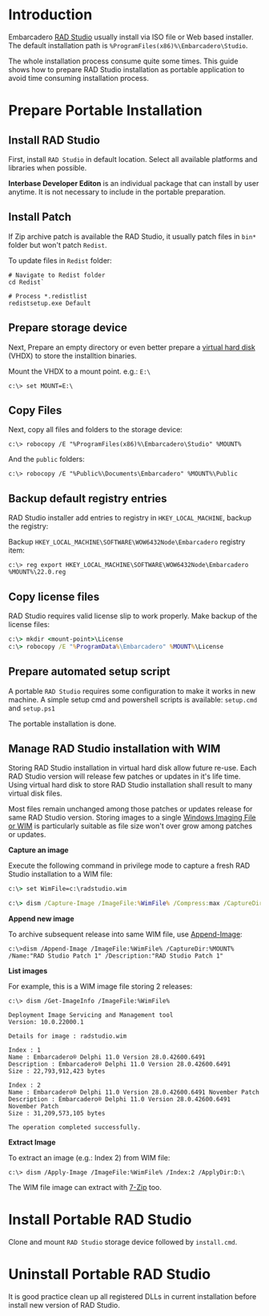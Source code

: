 # Introduction

Embarcadero [RAD Studio](https://www.embarcadero.com/products/rad-studio/) usually install via ISO file or Web based installer.  The default installation path is `%ProgramFiles(x86)%\Embarcadero\Studio`.

The whole installation process consume quite some times.  This guide shows how to prepare RAD Studio installation as portable application to avoid time consuming installation process.

# Prepare Portable Installation

## Install RAD Studio

First, install `RAD Studio` in default location.  Select all available platforms and libraries when possible.

**Interbase Developer Editon** is an individual package that can install by user anytime.  It is not necessary to include in the portable preparation.

## Install Patch

If Zip archive patch is available the RAD Studio, it usually patch files in `bin*` folder but won't patch `Redist`.

To update files in `Redist` folder:

```
# Navigate to Redist folder
cd Redist`

# Process *.redistlist
redistsetup.exe Default
```

## Prepare storage device

Next, Prepare an empty directory or even better prepare a [virtual hard disk](https://docs.microsoft.com/en-us/windows-server/storage/disk-management/manage-virtual-hard-disks) (VHDX) to store the installtion binaries.

Mount the VHDX to a mount point. e.g.: `E:\`

    c:\> set MOUNT=E:\

## Copy Files

Next, copy all files and folders to the storage device:

    c:\> robocopy /E "%ProgramFiles(x86)%\Embarcadero\Studio" %MOUNT%

And the `public` folders:

    c:\> robocopy /E "%Public%\Documents\Embarcadero" %MOUNT%\Public

## Backup default registry entries

RAD Studio installer add entries to registry in `HKEY_LOCAL_MACHINE`, backup the registry:

Backup `HKEY_LOCAL_MACHINE\SOFTWARE\WOW6432Node\Embarcadero` registry item:

    c:\> reg export HKEY_LOCAL_MACHINE\SOFTWARE\WOW6432Node\Embarcadero %MOUNT%\22.0.reg

## Copy license files

RAD Studio requires valid license slip to work properly.  Make backup of the license files:

```cmd
c:\> mkdir <mount-point>\License
c:\> robocopy /E "%ProgramData%\Embarcadero" %MOUNT%\License
```

## Prepare automated setup script

A portable `RAD Studio` requires some configuration to make it works in new machine.  A simple setup cmd and powershell scripts is available: `setup.cmd` and `setup.ps1`

The portable installation is done.

## Manage RAD Studio installation with WIM

Storing RAD Studio installation in virtual hard disk allow future re-use.  Each RAD Studio version will release few patches or updates in it's life time.  Using virtual hard disk to store RAD Studio installation shall result to many virtual disk files.

Most files remain unchanged among those patches or updates release for same RAD Studio version.  Storing images to a single [Windows Imaging File or WIM](https://docs.microsoft.com/en-us/windows-hardware/manufacture/desktop/capture-and-apply-an-image) is particularly suitable as file size won't over grow among patches or updates.

**Capture an image**

Execute the following command in privilege mode to capture a fresh RAD Studio installation to a WIM file:

```cmd
c:\> set WimFile=c:\radstudio.wim

c:\> dism /Capture-Image /ImageFile:%WimFile% /Compress:max /CaptureDir:%MOUNT% /Name:"RAD Studio" /Description:"RAD Studio"
```

**Append new image**

To archive subsequent release into same WIM file, use [Append-Image](https://docs.microsoft.com/en-us/windows-hardware/manufacture/desktop/append-a-volume-image-to-an-existing-image-using-dism--s14?view=windows-11):

    c:\>dism /Append-Image /ImageFile:%WimFile% /CaptureDir:%MOUNT% /Name:"RAD Studio Patch 1" /Description:"RAD Studio Patch 1"

**List images**

For example, this is a WIM image file storing 2 releases:

```
c:\> dism /Get-ImageInfo /ImageFile:%WimFile%

Deployment Image Servicing and Management tool
Version: 10.0.22000.1

Details for image : radstudio.wim

Index : 1
Name : Embarcadero® Delphi 11.0 Version 28.0.42600.6491
Description : Embarcadero® Delphi 11.0 Version 28.0.42600.6491
Size : 22,793,912,423 bytes

Index : 2
Name : Embarcadero® Delphi 11.0 Version 28.0.42600.6491 November Patch
Description : Embarcadero® Delphi 11.0 Version 28.0.42600.6491 November Patch
Size : 31,209,573,105 bytes

The operation completed successfully.
```

**Extract Image**

To extract an image (e.g.: Index 2) from WIM file:

    c:\> dism /Apply-Image /ImageFile:%WimFile% /Index:2 /ApplyDir:D:\

The WIM file image can extract with [7-Zip](https://www.7-zip.org/) too.

# Install Portable RAD Studio

Clone and mount `RAD Studio` storage device followed by `install.cmd`.

# Uninstall Portable RAD Studio

It is good practice clean up all registered DLLs in current installation before install new version of RAD Studio.
